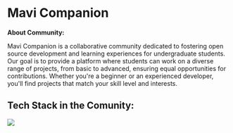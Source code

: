 # Mavi Companion

**About Community:**

Mavi Companion is a collaborative community dedicated to fostering open source development and learning experiences for undergraduate students. Our goal is to provide a platform where students can work on a diverse range of projects, from basic to advanced, ensuring equal opportunities for contributions. Whether you're a beginner or an experienced developer, you'll find projects that match your skill level and interests.

## Tech Stack in the Comunity:

<p align="left">
  <a href="https://skillicons.dev">
    <img src="https://skillicons.dev/icons?i=html,css,js,tailwind,bootstrap,django,flask,spring,react,nextjs,mysql,mongodb,nodejs&theme=dark&perline=7" />
  </a>
</p>
